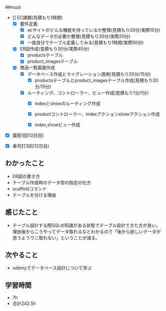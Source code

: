 ##must
- [] EC課題(見積もり1時間)
   - [x] 要件定義
      - [x] ecサイトがどんな機能を持っているか整理(見積もり20分/実際15分)
      - [x] どんなデータが必要か整理(見積もり30分/実際20分)
      - [x] 一度自分でテーブル定義してみる(見積もり1時間/実際50分)
   - [x] ER図作成(見積もり30分/実際40分)
      - [x] productsテーブル
      - [x] product_imagesテーブル
   - [x] 商品一覧画面作成
      - [x] データベース作成とマイグレーション適用(見積もり20分/15分)
         - [x] productsテーブルとproduct_imagesテーブル作成(見積もり20分/15分)
      - [x] ルーティング、コントローラー、ビュー作成(見積もり1分/1分)
         - [x] indexとshowのルーティング作成
         - [x] productコントローラー、indexアクションshowアクション作成
         - [x] index,showビュー作成
      
      
- [x] 腹筋1回(12日目)
- [x] 寿司打3回(12日目)


## わかったこと
- ER図の書き方
- テーブル作成時のデータ型の指定の仕方
- scaffoldコマンド
- テーブルを分ける理由



## 感じたこと
- テーブル設計する際SQLの知識がある状態でテーブル設計できた方が良い。理由後からこうやってデータ取れるなとわかるので「後から欲しいデータが思うようウニ取れない」ということが減る。

    
## 次やること
  - udemyでデータベース設計について学ぶ

 

## 学習時間
  - 7h
  - 合計242.5h
